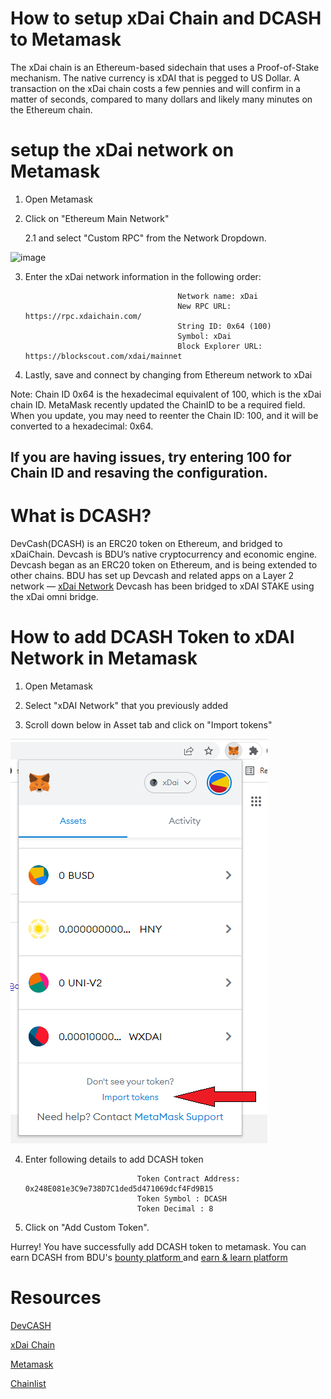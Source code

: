 # How to setup xDai Chain and DCASH to Metamask

The xDai chain is an Ethereum-based sidechain that uses a Proof-of-Stake mechanism. The native currency is xDAI that is pegged to US Dollar. A transaction on the xDai chain costs a few pennies and will confirm in a matter of seconds, compared to many dollars and likely many minutes on the Ethereum chain.


# setup the xDai network on Metamask

   1. Open Metamask

   2. Click on "Ethereum Main Network" 

      2.1 and select "Custom RPC" from the Network Dropdown.

  ![image](https://user-images.githubusercontent.com/58176712/133018971-1c3fe5a4-ee0c-4703-b020-ab7859e66fa4.png)

 3. Enter the xDai network information in the following order:


                                          Network name: xDai
                                          New RPC URL: https://rpc.xdaichain.com/
                                          String ID: 0x64 (100)
                                          Symbol: xDai
                                          Block Explorer URL: https://blockscout.com/xdai/mainnet


4. Lastly, save and connect by changing from Ethereum network to xDai


Note: Chain ID 0x64 is the hexadecimal equivalent of 100, which is the xDai chain ID. MetaMask recently updated the ChainID to be a required field. When you update, you may need to reenter the Chain ID: 100, and it will be converted to a hexadecimal: 0x64.
## If you are having issues, try entering 100 for Chain ID and resaving the configuration.

# What is DCASH?

DevCash(DCASH) is an ERC20 token on Ethereum, and bridged to xDaiChain. Devcash is BDU’s native cryptocurrency and economic engine. Devcash began as an ERC20 token on Ethereum, and is being extended to other chains. BDU has set up Devcash and related apps on a Layer 2 network — [xDai Network](https://blockscout.com/xdai/mainnet/token/0x248E081e3C9e738D7C1ded5d471069dcf4Fd9B15/)
Devcash has been bridged to xDAI STAKE using the xDai omni bridge. 

# How to add DCASH Token to xDAI Network in Metamask

 1. Open Metamask

 2. Select "xDAI Network" that you previously added 

 3. Scroll down below in Asset tab and click on "Import tokens"

![image](https://github.com/aaravgon/bc/blob/main/importtokens.png)

 4. Enter following details to add DCASH token

                                 Token Contract Address:  0x248E081e3C9e738D7C1ded5d471069dcf4Fd9B15 
                                 Token Symbol : DCASH
                                 Token Decimal : 8

5. Click on "Add Custom Token".

Hurrey! You have successfully add DCASH token to metamask. You can earn DCASH from BDU's [bounty platform ](https://xdai.devcash.dev/bountyplatform/) and [earn & learn platform ](https://github.com/BlockDevsUnited/l-earn/)

# Resources
[DevCASH](https://devcash.dev/)

[xDai Chain](https://www.xdaichain.com/)

[Metamask](https://metamask.io/)

[Chainlist](https://chainlist.org/) 

